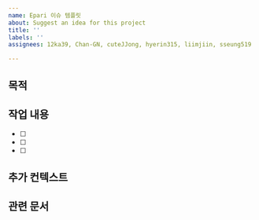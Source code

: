```yaml
---
name: Epari 이슈 템플릿
about: Suggest an idea for this project
title: ''
labels: ''
assignees: 12ka39, Chan-GN, cuteJJong, hyerin315, liimjiin, sseung519

---
```


## 목적
<!-- 이 이슈의 목적이나 해결하고자 하는 문제를 설명해주세요. -->

## 작업 내용
<!-- 수행해야 할 작업을 상세히 나열해주세요. -->
- [ ] 
- [ ] 
- [ ]

## 추가 컨텍스트
<!-- 이 이슈와 관련된 추가 정보나 스크린샷 등을 첨부해주세요. -->

## 관련 문서
<!-- 관련된 문서나 참고 자료가 있다면 링크를 걸어주세요. -->
